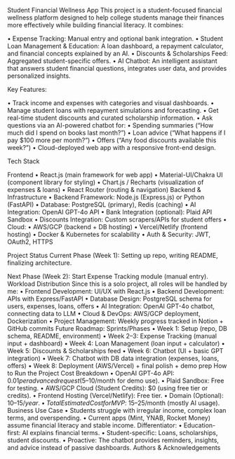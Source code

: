 Student Financial Wellness App
This project is a student-focused financial wellness platform designed to help college students manage their finances more effectively while building financial literacy.
It combines:

  •	Expense Tracking: Manual entry and optional bank integration.
  •	Student Loan Management & Education: A loan dashboard, a repayment calculator, and financial concepts explained by an AI.
  •	Discounts & Scholarships Feed: Aggregated student-specific offers.
  •	AI Chatbot: An intelligent assistant that answers student financial questions, integrates user data, and provides personalized insights.
  
Key Features:

  •	Track income and expenses with categories and visual dashboards.
  •	Manage student loans with repayment simulations and forecasting.
  •	Get real-time student discounts and curated scholarship information.
  •	Ask questions via an AI-powered chatbot for:
  •	Spending summaries (“How much did I spend on books last month?”)
  •	Loan advice (“What happens if I pay $100 more per month?”)
  •	Offers (“Any food discounts available this week?”)
  •	Cloud-deployed web app with a responsive front-end design.
  
Tech Stack

Frontend
  •	React.js (main framework for web app)
  •	Material-UI/Chakra UI (component library for styling)
  •	Chart.js / Recharts (visualization of expenses & loans)
  •	React Router (routing & navigation)
Backend & Infrastructure
  •	Backend Framework: Node.js (Express.js) or Python (FastAPI)
  •	Database: PostgreSQL (primary), Redis (caching)
  •	AI Integration: OpenAI GPT-4o API
  •	Bank Integration (optional): Plaid API Sandbox
  •	Discounts Integration: Custom scrapers/APIs for student offers
  •	Cloud:
  •	AWS/GCP (backend + DB hosting)
  •	Vercel/Netlify (frontend hosting)
  •	Docker & Kubernetes for scalability
  •	Auth & Security: JWT, OAuth2, HTTPS

Project Status
Current Phase (Week 1): Setting up repo, writing README, finalizing architecture.

Next Phase (Week 2): Start Expense Tracking module (manual entry).
Workload Distribution
Since this is a solo project, all roles will be handled by me:
•	Frontend Development: UI/UX with React.js
•	Backend Development: APIs with Express/FastAPI
•	Database Design: PostgreSQL schema for users, expenses, loans, offers
•	AI Integration: OpenAI GPT-4o chatbot, connecting data to LLM
•	Cloud & DevOps: AWS/GCP deployment, Dockerization
•	Project Management: Weekly progress tracked in Notion + GitHub commits
Future Roadmap: Sprints/Phases
•	Week 1: Setup (repo, DB schema, README, environment)
•	Week 2–3: Expense Tracking (manual input + dashboard)
•	Week 4: Loan Management (loan input + calculator)
•	Week 5: Discounts & Scholarships feed
•	Week 6: Chatbot (UI + basic GPT integration)
•	Week 7: Chatbot with DB data integration (expenses, loans, offers)
•	Week 8: Deployment (AWS/Vercel) + final polish + demo prep
How to Run the Project
Cost Breakdown
•	OpenAI GPT-4o API: $0.01 per advanced request ($5–10/month for demo use).
•	Plaid Sandbox: Free for testing.
•	AWS/GCP Cloud (Student Credits): $0 (using free tier or credits).
•	Frontend Hosting (Vercel/Netlify): Free tier.
•	Domain (Optional): $10–15/year.
•	Total Estimated Cost for MVP: ~$15–25/month (mostly AI usage).
Business Use Case
•	Students struggle with irregular income, complex loan terms, and overspending.
•	Current apps (Mint, YNAB, Rocket Money) assume financial literacy and stable income.
Differentiator:
•	Education-first: AI explains financial terms.
•	Student-specific: Loans, scholarships, student discounts.
•	Proactive: The chatbot provides reminders, insights, and advice instead of passive dashboards.
Authors & Acknowledgements

